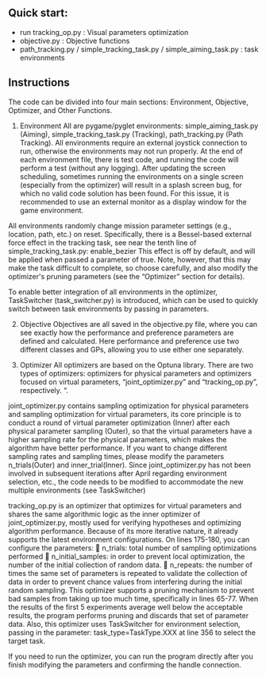 ## Quick start: 
- run tracking_op.py : Visual parameters optimization
- objective.py : Objective functions
- path_tracking.py / simple_tracking_task.py / simple_aiming_task.py : task environments

## Instructions
The code can be divided into four main sections: Environment, Objective, Optimizer, and Other Functions.

1.	Environment
All are pygame/pyglet environments: simple_aiming_task.py (Aiming), simple_tracking_task.py (Tracking), path_tracking.py (Path Tracking). All environments require an external joystick connection to run, otherwise the environments may not run properly. At the end of each environment file, there is test code, and running the code will perform a test (without any logging). After updating the screen scheduling, sometimes running the environments on a single screen (especially from the optimizer) will result in a splash screen bug, for which no valid code solution has been found. For this issue, it is recommended to use an external monitor as a display window for the game environment.

All environments randomly change mission parameter settings (e.g., location, path, etc.) on reset. Specifically, there is a Bessel-based external force effect in the tracking task, see near the tenth line of simple_tracking_task.py: enable_bezier This effect is off by default, and will be applied when passed a parameter of true. Note, however, that this may make the task difficult to complete, so choose carefully, and also modify the optimizer's pruning parameters (see the “Optimizer” section for details).

To enable better integration of all environments in the optimizer, TaskSwitcher (task_switcher.py) is introduced, which can be used to quickly switch between task environments by passing in parameters.

2.	Objective
Objectives are all saved in the objective.py file, where you can see exactly how the performance and preference parameters are defined and calculated. Here performance and preference use two different classes and GPs, allowing you to use either one separately.

3.	Optimizer
All optimizers are based on the Optuna library. There are two types of optimizers: optimizers for physical parameters and optimizers focused on virtual parameters, “joint_optimizer.py” and “tracking_op.py”, respectively. “.

joint_optimizer.py contains sampling optimization for physical parameters and sampling optimization for virtual parameters, its core principle is to conduct a round of virtual parameter optimization (Inner) after each physical parameter sampling (Outer), so that the virtual parameters have a higher sampling rate for the physical parameters, which makes the algorithm have better performance. If you want to change different sampling rates and sampling times, please modify the parameters n_trials(Outer) and inner_trial(Inner).
Since joint_optimizer.py has not been involved in subsequent iterations after April regarding environment selection, etc., the code needs to be modified to accommodate the new multiple environments (see TaskSwitcher)

tracking_op.py is an optimizer that optimizes for virtual parameters and shares the same algorithmic logic as the inner optimizer of joint_optimizer.py, mostly used for verifying hypotheses and optimizing algorithm performance. Because of its more iterative nature, it already supports the latest environment configurations. On lines 175-180, you can configure the parameters:
	n_trials: total number of sampling optimizations performed
	n_initial_samples: in order to prevent local optimization, the number of the initial collection of random data.
	n_repeats: the number of times the same set of parameters is repeated to validate the collection of data in order to prevent chance values from interfering during the initial random sampling.
This optimizer supports a pruning mechanism to prevent bad samples from taking up too much time, specifically in lines 65-77. When the results of the first 5 experiments average well below the acceptable results, the program performs pruning and discards that set of parameter data.
Also, this optimizer uses TaskSwitcher for environment selection, passing in the parameter: task_type=TaskType.XXX at line 356 to select the target task.

If you need to run the optimizer, you can run the program directly after you finish modifying the parameters and confirming the handle connection.
